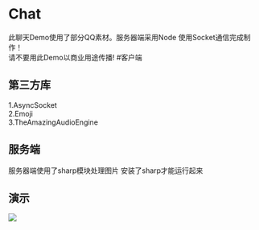 # Chat
此聊天Demo使用了部分QQ素材。服务器端采用Node 使用Socket通信完成制作！   
请不要用此Demo以商业用途传播!
#客户端

第三方库
--
1.AsyncSocket   
2.Emoji   
3.TheAmazingAudioEngine   

服务端
--
服务器端使用了sharp模块处理图片 安装了sharp才能运行起来

演示
--
![](https://github.com/zx1262111739/Chat/blob/master/%E6%BC%94%E7%A4%BA.gif)
